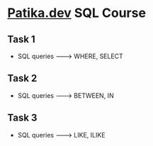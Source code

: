 # [Patika.dev](https://www.patika.dev) SQL Course

## Task 1
* SQL queries ---> WHERE, SELECT

## Task 2
* SQL queries ---> BETWEEN, IN

## Task 3
* SQL queries ---> LIKE, ILIKE